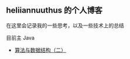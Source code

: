 ## heliiannuuthus 的个人博客

在这里会记录我的一些思考，以及一些技术上的总结

目前主 Java 

- [算法与数据结构（二）](blog/2024-10/algorithm-datastructure-part-2.md)
